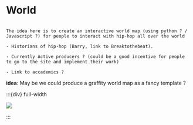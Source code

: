 # World

```{note}

The idea here is to create an interactive world map (using python ? / Javascript ?) for people to interact with hip-hop all over the world

- Historians of hip-hop (Barry, link to Breaktothebeat).

- Currently Active producers ? (could be a good incentive for people to go to the site and implement their work)

- Link to accademics ?

```

**idea**: May be we could produce a graffity world map as a fancy template ?

:::{div} full-width

<div class="container">
  <div class="map-container">
    <img src="../_static/images/world-map-1.png">
    <div class="point dc tippy" title="WASHINGTON, DC"></div>
    <div class="point seoul tippy" title="SEOUL, SOUTH KOREA"></div>
  </div>
</div>

<!-- partial -->
<script src='https://cdnjs.cloudflare.com/ajax/libs/jquery/3.2.1/jquery.min.js'></script>
<script src='https://cdnjs.cloudflare.com/ajax/libs/twitter-bootstrap/3.3.7/js/bootstrap.min.js'></script>
<script src='https://unpkg.com/tippy.js@1.1.3/dist/tippy.min.js'></script><script  src="../_static/assets/map-script.js"></script>

:::